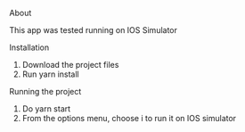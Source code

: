 About

This app was tested running on IOS Simulator

Installation
1. Download the project files
2. Run yarn install

Running the project
1. Do yarn start
2. From the options menu, choose i to run it on IOS simulator

